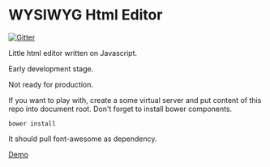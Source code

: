 # WYSIWYG Html Editor

[![Gitter](https://badges.gitter.im/Join%20Chat.svg)](https://gitter.im/zoonman/zmhtmleditor?utm_source=badge&utm_medium=badge&utm_campaign=pr-badge&utm_content=badge)

Little html editor written on Javascript. 

Early development stage.

Not ready for production.

If you want to play with, create a some virtual server and put content of this repo into document root. 
Don't forget to install bower components.

  `bower install`
  
It should pull font-awesome as dependency.   

[Demo](https://www.zoonman.com/files/public/projects/zmhtmleditor/editor.html)
